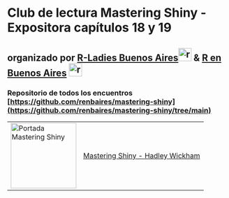 # Club de lectura Mastering Shiny - Expositora capítulos 18 y 19


## organizado por [R-Ladies Buenos Aires](https://github.com/RLadies-BA)<img height="30" src="https://avatars.githubusercontent.com/u/38664570?s=200&v=4" alt="rladies buenos aires logo"> & [R en Buenos Aires](https://github.com/renbaires) <img height="30" src="https://avatars.githubusercontent.com/u/43609757" alt="r en buenos aires logo">

### Repositorio de todos los encuentros [https://github.com/renbaires/mastering-shiny](https://github.com/renbaires/mastering-shiny/tree/main)

<table>
  <tr>
    <td>
      <img src="https://mastering-shiny.org/cover.png" alt="Portada Mastering Shiny" width="150">
    </td>
    <td>
      <a href="https://mastering-shiny.org/">Mastering Shiny - Hadley Wickham</a>
    </td>
  </tr>
</table>
